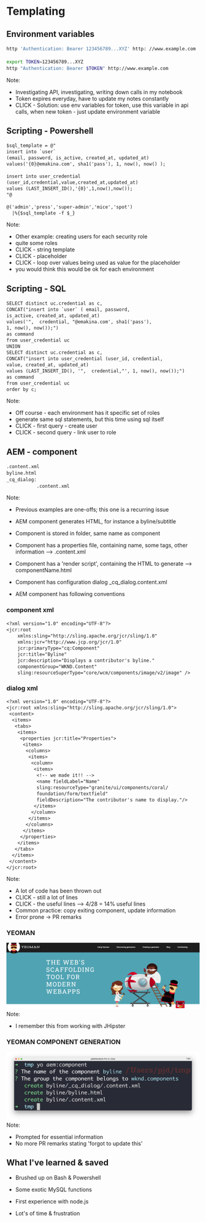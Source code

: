 # Templating


## Environment variables
```bash [1|3-4]
http 'Authentication: Bearer 123456789...XYZ' http: //www.example.com

export TOKEN=123456789...XYZ
http "Authentication: Bearer $TOKEN" http://www.example.com
```
Note:
* Investigating API, investigating, writing down calls in my notebook
* Token expires everyday, have to update my notes constantly
* CLICK - Solution: use env variables for token, use this variable in api calls, when new token - just update environment variable


## Scripting - Powershell
```ps[|1-9|4,8|11-12]
$sql_template = @"
insert into `user`
(email, password, is_active, created_at, updated_at)
values('{0}@emakina.com', sha1('pass'), 1, now(), now() );

insert into user_credential
(user_id,credential,value,created_at,updated_at)
values (LAST_INSERT_ID(),'{0}',1,now(),now());
"@

@('admin','press','super-admin','mice','spot')
  |%{$sql_template -f $_}
```
Note:
* Other example: creating users for each security role
* quite some roles
* CLICK - string template
* CLICK - placeholder
* CLICK - loop over values being used as value for the placeholder
* you would think this would be ok for each environment


## Scripting - SQL
```sql[|1-7|9-14]
SELECT distinct uc.credential as c,
CONCAT("insert into `user` ( email, password,
is_active, created_at, updated_at)
values('",  credential, "@emakina.com', sha1('pass'),
1, now(), now());")
as command
from user_credential uc
UNION
SELECT distinct uc.credential as c,
CONCAT("insert into user_credential (user_id, credential,
value, created_at, updated_at)
values (LAST_INSERT_ID(), '",  credential,"', 1, now(), now());")
as command
from user_credential uc
order by c;
```
Note:
* Off course - each environment has it specific set of roles
* generate same sql statements, but this time using sql itself
* CLICK - first query - create user
* CLICK - second query - link user to role


## AEM - component
```bash
.content.xml
byline.html
_cq_dialog:
           .content.xml
```
Note:
* Previous examples are one-offs; this one is a recurring issue
* AEM component generates HTML, for instance a byline/subtitle
* Component is stored in folder, same name as component
* Component has a properties file, containing name, some tags, other information --> .content.xml
* Component has a 'render script', containing the HTML to generate --> componentName.html
* Component has configuration dialog _cq_dialog\.content.xml

* AEM component has following conventions


### component xml
```xml[6-8]
<?xml version="1.0" encoding="UTF-8"?>
<jcr:root
    xmlns:sling="http://sling.apache.org/jcr/sling/1.0"
    xmlns:jcr="http://www.jcp.org/jcr/1.0"
    jcr:primaryType="cq:Component"
    jcr:title="Byline"
    jcr:description="Displays a contributor's byline."
    componentGroup="WKND.Content"
    sling:resourceSuperType="core/wcm/components/image/v2/image" />
```


### dialog xml
```xml[|28|13-17]
<?xml version="1.0" encoding="UTF-8"?>
<jcr:root xmlns:sling="http://sling.apache.org/jcr/sling/1.0">
 <content>
  <items>
   <tabs>
    <items>
     <properties jcr:title="Properties">
      <items>
       <columns>
        <items>
         <column>
          <items>
           <!-- we made it!! -->
           <name fieldLabel="Name"
           sling:resourceType="granite/ui/components/coral/
           foundation/form/textfield"
           fieldDescription="The contributor's name to display."/>
          </items>
         </column>
        </items>
       </columns>
      </items>
     </properties>
    </items>
   </tabs>
  </items>
 </content>
</jcr:root>
```
Note:
* A lot of code has been thrown out
* CLICK - still a lot of lines
* CLICK - the useful lines --> 4/28 = 14% useful lines
* Common practice: copy exiting component, update information
* Error prone -> PR remarks


### YEOMAN
![alt text](../assets/yeoman.png "Yeoman")
Note:
* I remember this from working with JHipster


### YEOMAN COMPONENT GENERATION
![alt text](../assets/yeoman-console.png "console")
Note:
* Prompted for essential information
* No more PR remarks stating 'forgot to update this'


## What I've learned & saved
* Brushed up on Bash & Powershell
* Some exotic MySQL functions
* First experience with node.js

* Lot's of time & frustration <!-- .element: class="fragment" data-fragment-index="1"  -->
